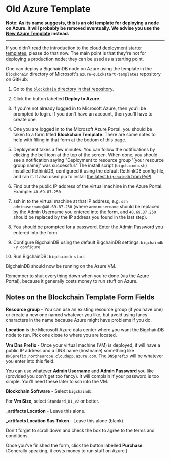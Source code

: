 # Old Azure Template

**Note: As its name suggests, this is an old template for deploying a node on Azure. It will probably be removed eventually. We advise you use the [New Azure Template](new-azure-template.html) instead.**

<hr>

If you didn't read the introduction to the [cloud deployment starter templates](index.html), please do that now. The main point is that they're not for deploying a production node; they can be used as a starting point.

One can deploy a BigchainDB node on Azure using the template in the `blockchain` directory of Microsoft's `azure-quickstart-templates` repository on GitHub:

1. Go to [the `blockchain` directory in that repository](https://github.com/Azure/azure-quickstart-templates/tree/master/blockchain).

2. Click the button labelled **Deploy to Azure**.

3. If you're not already logged in to Microsoft Azure, then you'll be prompted to login. If you don't have an account, then you'll have to create one.

4. One you are logged in to the Microsoft Azure Portal, you should be taken to a form titled **Blockchain Template**. There are some notes to help with filling in that form at the bottom of this page.

5. Deployment takes a few minutes. You can follow the notifications by clicking the bell icon at the top of the screen. When done, you should see a notification saying "Deployment to resource group '[your resource group name]' was successful." The install script (`bigchaindb.sh`) installed RethinkDB, configured it using the default RethinkDB config file, and ran it. It also used pip to install [the latest `bigchaindb` from PyPI](https://pypi.python.org/pypi/BigchainDB).

6. Find out the public IP address of the virtual machine in the Azure Portal. Example: `40.69.87.250`

7. ssh in to the virtual machine at that IP address, e.g. `ssh adminusername@40.69.87.250` (where `adminusername` should be replaced by the Admin Username you entered into the form, and `40.69.87.250` should be replaced by the IP address you found in the last step).

8. You should be prompted for a password. Enter the Admin Password you entered into the form.

9. Configure BigchainDB using the default BigchainDB settings: `bigchaindb -y configure`

10. Run BigchainDB: `bigchaindb start`

BigchainDB should now be running on the Azure VM.

Remember to shut everything down when you're done (via the Azure Portal), because it generally costs money to run stuff on Azure.


## Notes on the Blockchain Template Form Fields

**Resource group** - You can use an existing resource group (if you have one) or create a new one named whatever you like, but avoid using fancy characters in the name because Azure might have problems if you do.

**Location** is the Microsoft Azure data center where you want the BigchainDB node to run. Pick one close to where you are located.

**Vm Dns Prefix** - Once your virtual machine (VM) is deployed, it will have a public IP address and a DNS name (hostname) something like `DNSprefix.northeurope.cloudapp.azure.com`. The `DNSprefix` will be whatever you enter into this field.

You can use whatever **Admin Username** and **Admin Password** you like (provided you don't get too fancy). It will complain if your password is too simple. You'll need these later to ssh into the VM.

**Blockchain Software** - Select `bigchaindb`.

For **Vm Size**, select `Standard_D1_v2` or better.

**\_artifacts Location** - Leave this alone.

**\_artifacts Location Sas Token** - Leave this alone (blank).

Don't forget to scroll down and check the box to agree to the terms and conditions.

Once you've finished the form, click the button labelled **Purchase**. (Generally speaking, it costs money to run stuff on Azure.)

